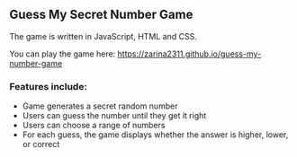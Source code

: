## Guess My Secret Number Game

The game is written in JavaScript, HTML and CSS.

You can play the game here: https://zarina2311.github.io/guess-my-number-game

### Features include:

- Game generates a secret random number
- Users can guess the number until they get it right
- Users can choose a range of numbers
- For each guess, the game displays whether the answer is higher, lower, or correct
